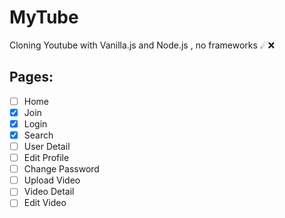 # MyTube

Cloning Youtube with Vanilla.js and Node.js , no frameworks ☄❌

## Pages:

- [ ] Home
- [x] Join
- [x] Login
- [x] Search
- [ ] User Detail
- [ ] Edit Profile
- [ ] Change Password
- [ ] Upload Video
- [ ] Video Detail
- [ ] Edit Video

